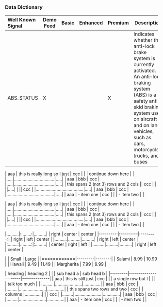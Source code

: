 ### Data Dictionary

 Well Known Signal | Demo Feed | Basic | Enhanced | Premium | Description | unit | value
:------------|-----------|-----------|-----------|----------|----------------------------------------------------------------|------------|----------|
ABS_STATUS | X |  |  | X | Indicates whether the anti-lock brake system is currently activated.<br>An anti-lock braking system (ABS) is a safety anti-skid braking system used on aircraft and on land vehicles, such as cars, motorcycles, trucks, and buses | | Enum(OffOnStatus)


| aaa | this is really long so I just   | ccc |
|     | continue down here              |     |
|.....|.................................|.....|
| aaa | bbb                             | ccc |
|.....|.................................|.....|
| this spans 2 (not 3) rows and 2 cols || ccc |
|                                      ||.....|
|                                      || ccc |
|.......................................|.....|
| aaa | bbb                             | ccc |
|.......................................|.....|
| aaa | - item one                      | ccc |
|     | - item two                      |     |



| aaa | this is really long so I just   | ccc |
|     | continue down here              |     |
|.....|.................................|.....|
| aaa | bbb                             | ccc |
|.....|.................................|.....|
| this spans 2 (not 3) rows and 2 cols || ccc |
|                                      ||.....|
|                                      || ccc |
|.......................................|.....|
| aaa | bbb                             | ccc |
|.......................................|.....|
| aaa | - item one                      | ccc |
|     | - item two                      |     |



|..........|:........:|..........|
|    right |  center  |  center  |
|---------:|:---------|:--------:|
|    right | left     |  center  |
|..........|..........|..........|
|    right | left     |  center  |
|:........:|.........:|:.........|
|  center  |    right | left     |
|..........|..........|..........|
|    right | left     |  center  |



|            |   Small |  Large | 
|============|---------|--------|
| Salami	 |    8.99 |  10.99 |
| Hawaii	 |    9.49 |  11.49 |
| Margherita |    7.99 |   9.99 |


| heading |              heading 2              |
|         |      sub head a      |  sub head b  |
|---------|----------------------|--------------|
| aaa     | this is still just   | ccc          |
|         | a single row but I   |              |
|         | talk too much        |              |
|.........|......................|..............|
| aaa     | bbb                  | ccc          |
|.........|......................|..............|
| this spans two rows and two    | ccc          |
| columns                        |..............|
|                                | ccc          |
|.........|......................|..............|
| aaa     | bbb                  | ccc          |
|.........|......................|..............|
| aaa     | - item one           | ccc          |
|         | - item two           |              |
    
